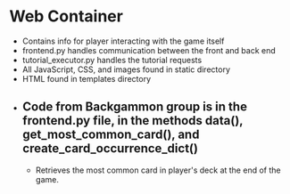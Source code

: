 # Web Container
- Contains info for player interacting with the game itself
- frontend.py handles communication between the front and back end
- tutorial_executor.py handles the tutorial requests
- All JavaScript, CSS, and images found in static directory
- HTML found in templates directory
- ## Code from Backgammon group is in the frontend.py file, in the methods data(), get_most_common_card(), and create_card_occurrence_dict()
  - Retrieves the most common card in player's deck at the end of the game.
